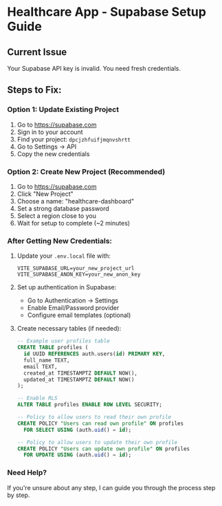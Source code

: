 # Healthcare App - Supabase Setup Guide

## Current Issue
Your Supabase API key is invalid. You need fresh credentials.

## Steps to Fix:

### Option 1: Update Existing Project
1. Go to https://supabase.com
2. Sign in to your account
3. Find your project: `dpcjzhfuifjmqnvshrtt`
4. Go to Settings → API
5. Copy the new credentials

### Option 2: Create New Project (Recommended)
1. Go to https://supabase.com
2. Click "New Project"
3. Choose a name: "healthcare-dashboard"
4. Set a strong database password
5. Select a region close to you
6. Wait for setup to complete (~2 minutes)

### After Getting New Credentials:
1. Update your `.env.local` file with:
   ```
   VITE_SUPABASE_URL=your_new_project_url
   VITE_SUPABASE_ANON_KEY=your_new_anon_key
   ```

2. Set up authentication in Supabase:
   - Go to Authentication → Settings
   - Enable Email/Password provider
   - Configure email templates (optional)

3. Create necessary tables (if needed):
   ```sql
   -- Example user profiles table
   CREATE TABLE profiles (
     id UUID REFERENCES auth.users(id) PRIMARY KEY,
     full_name TEXT,
     email TEXT,
     created_at TIMESTAMPTZ DEFAULT NOW(),
     updated_at TIMESTAMPTZ DEFAULT NOW()
   );
   
   -- Enable RLS
   ALTER TABLE profiles ENABLE ROW LEVEL SECURITY;
   
   -- Policy to allow users to read their own profile
   CREATE POLICY "Users can read own profile" ON profiles
     FOR SELECT USING (auth.uid() = id);
   
   -- Policy to allow users to update their own profile
   CREATE POLICY "Users can update own profile" ON profiles
     FOR UPDATE USING (auth.uid() = id);
   ```

### Need Help?
If you're unsure about any step, I can guide you through the process step by step.
